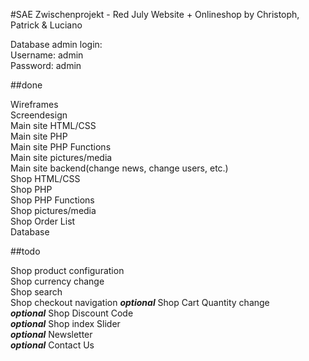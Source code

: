 ﻿#SAE Zwischenprojekt - Red July Website + Onlineshop
by Christoph, Patrick & Luciano  

Database admin login:  
Username: admin  
Password: admin  

##done

Wireframes  
Screendesign  
Main site HTML/CSS  
Main site PHP  
Main site PHP Functions  
Main site pictures/media  
Main site backend(change news, change users, etc.)  
Shop HTML/CSS  
Shop PHP  
Shop PHP Functions  
Shop pictures/media  
Shop Order List  
Database  

##todo

Shop product configuration  
Shop currency change  
Shop search  
Shop checkout navigation
***optional*** Shop Cart Quantity change   
***optional*** Shop Discount Code  
***optional*** Shop index Slider  
***optional*** Newsletter  
***optional*** Contact Us  
